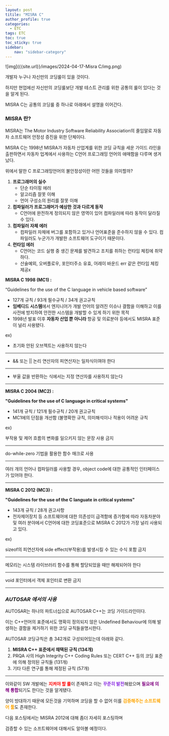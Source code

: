 ```yaml
---
layout: post
titile: "MISRA C"
author_profile: true
categories:
  - ETC
tags: ETC
toc: true
toc_sticky: true
sidebar:
    nav: "sidebar-category"
---
```




![img]({{site.url}}/images/2024-04-17-Misra C/img.png)


개발자 누구나 자신만의 코딩룰이 있을 것이다.

하지만 현업에선 자신만의 코딩룰보단 개발 테스트 관리를 위한 공통의 룰이 있다는 것을 알게 된다.

MISRA C는 공통의 코딩룰 중 하나로 아래에서 설명을 이어간다.

### **MISRA 란?**

MISRA는 The Motor Industry Software Reliability Association의 줄임말로 자동차 소프트웨어 안정성 증진을 위한 단체이다.

MISRA C는 1998년 MISRA가 자동차 산업계를 위한 코딩 규칙을 세운 가이드 라인을 출판하면서 자동차 업계에서 사용하는 C언어 프로그래밍 언어의 애매함을 다루며 생겨났다.

위에서 말한 C 프로그래밍언어의 불안정성이란 어떤 것들을 의미할까?

1. **프로그래머의 실수**
    - 단순 타이핑 에러
    - 알고리즘 잘못 이해
    - 언어 구성소의 원리를 잘못 이해
2. **컴파일러가 프로그래머가 예상한 것과 다르게 동작**
    - C언어에 완전하게 정의되지 않은 영역이 있어 컴파일러에 따라 동작이 달라질 수 있다.
3. **컴파일러 자체 에러**
    - 컴파일러 자체에 버그를 포함하고 있거나 언어표준을 준수하지 않을 수 있다.
    컴파일러도 누군가가 개발한 소프트웨어 도구이기 때문이다.
4. **런타임 에러**
    - C언어는 코드 실행 중 생긴 문제를 발견하고 조치를 취하는 런타임 체킹에 취약하다.
    - 산술예외, 오버플로우, 포인터주소 유효, 어레이 바운드 err 같은 런타임 체킹 제공x

**MISRA C 1998 (MC1) :**

“Guidelines for the use of the C language in vehicle based software”

- 127개 규칙 / 93개 필수규칙 / 34개 권고규칙
- **임베디드 시스템**에서 엔지니어가 개발 언어의 알려진 이슈나 결함을 이해하고 이를 사전에 방지하여 안전한 시스템을 개발할 수 있게 하기 위한 목적
- 1998년 발표 이후 **자동차 산업 뿐 아니라** 항공 및 의료분야 등에서도 MISRA 표준이 널리 사용됐다.

ex)

- 초기화 안된 오브젝트는 사용하지 않는다

---

- && 또는 || 논리 연산자의 피연산자는 일차식이여야 한다

---

- 부울 값을 반환하는 식에서는 지정 연산자를 사용하지 않는다

---

**MISRA C 2004 (MC2) :**

**"Guidelines for the use of C language in critical systems"**

- 141개 규칙 / 121개 필수규칙 / 20개 권고규칙
- MC1에의 단점을 개선함 (불명확한 규칙, 의미해석이나 적용이 어려운 규칙

ex)

부작용 및 제어 흐름의 변화를 일으키지 않는 문장 사용 금지

---

do-while-zero 기법을 활용한 함수 매크로 사용

---

여러 개의 언어나 컴파일러를 사용할 경우, object code에 대한 공통적인 인터페이스가 있어야 한다.

---

**MISRA C 2012 (MC3) :**

**"Guidelines for the use of the C languate in critical systems"**

- 143개 규칙 / 28개 권고사항
- 전자제어장치 등 소프트웨어에 대한 의존성이 급격함에 증가함에 따라 자동차분야 및 여러 분야에서 C언어에 대한 코딩표준으로 MISRA C 2012가 가장 널리 사용되고 있다.

ex)

sizeof의 피연산자에 side effect(부작용)를 발생시킬 수 있는 수식 포함 금지

---

메모리는 시스템 라이브러리 함수를 통해 할당되었을 때만 해제되어야 한다

---

void 포인터에서 객체 포인터로 변환 금지

---

### ***AUTOSAR 에서의 사용***

AUTOSAR는 하나의 파트너십으로 AUTOSAR C++는 코딩 가이드라인이다.

이는 C++언어의 표준에서도 명확히 정의되지 않은 Undefined Behaviour에 의해 발생하는 결함을 제거하기 위한 코딩 규칙들을명시한다.

AUTOSAR 코딩규칙은 총 342개로 구성되어있는데 아래와 같다.

1. **MISRA C++ 표준에서 채택된 규칙 (134개)**
2. PRQA 사의 High Integrity C++ Coding Rules 또는 CERT C++ 등의 코딩 표준에 의해 정의된 규칙들 (131개)
3. 기타 다른 연구를 통해 제정된 규칙 (57개)

---

이와같이 SW 개발에는 <span style="color:red">**지켜야 할 룰**</span>이 존재하고 이는 <span style="color:blueviolet">**꾸준히 발전**</span>해왔으며 <span style="color:purple">**필요에 의해 통합**</span>되기도 한다는 것을 알게됐다.

양이 방대하기 때문에 모든것을 기억하며 코딩을 할 수 없어 이를 <span style="color:orange">**검증해주는 소프트웨어 툴**</span>도 존재한다.

다음 포스팅에서는 MISRA 2012에 대해 좀더 자세히 포스팅하며

검증할 수 있는 소프트웨어에 대해서도 알아볼 예정이다.